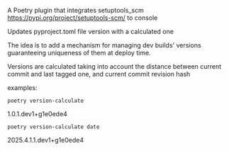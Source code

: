 A Poetry plugin that integrates setuptools_scm <https://pypi.org/project/setuptools-scm/> to console

Updates pyproject.toml file version with a calculated one

The idea is to add a mechanism for managing dev builds' versions guaranteeing uniqueness of them at deploy time.

Versions are calculated taking into account the distance between current commit and last tagged one, and current commit revision hash

examples:

    poetry version-calculate
1.0.1.dev1+g1e0ede4

    poetry version-calculate date
2025.4.1.1.dev1+g1e0ede4

